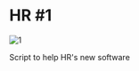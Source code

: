 # HR #1

![1](https://user-images.githubusercontent.com/46534353/57187014-bd845d00-6e9d-11e9-9fa3-a931d714c9a2.jpg)

Script to help HR's new software
